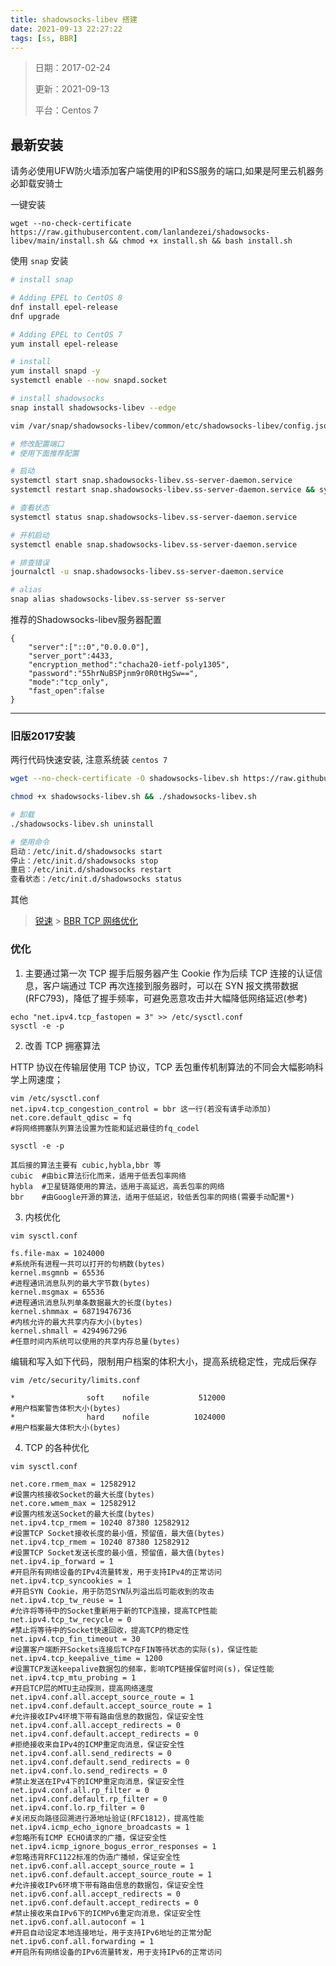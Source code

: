 ```yaml
---
title: shadowsocks-libev 搭建
date: 2021-09-13 22:27:22
tags: [ss, BBR]
---
```


> 日期：2017-02-24
>
> 更新：2021-09-13
>
> 平台：Centos 7

## 最新安装

请务必使用UFW防火墙添加客户端使用的IP和SS服务的端口,如果是阿里云机器务必卸载安骑士

一键安装

```
wget --no-check-certificate https://raw.githubusercontent.com/lanlandezei/shadowsocks-libev/main/install.sh && chmod +x install.sh && bash install.sh
```

使用 `snap` 安装

```bash
# install snap

# Adding EPEL to CentOS 8
dnf install epel-release
dnf upgrade

# Adding EPEL to CentOS 7
yum install epel-release

# install
yum install snapd -y
systemctl enable --now snapd.socket

# install shadowsocks
snap install shadowsocks-libev --edge

vim /var/snap/shadowsocks-libev/common/etc/shadowsocks-libev/config.json

# 修改配置端口
# 使用下面推荐配置

# 启动
systemctl start snap.shadowsocks-libev.ss-server-daemon.service
systemctl restart snap.shadowsocks-libev.ss-server-daemon.service && systemctl status snap.shadowsocks-libev.ss-server-daemon.service

# 查看状态
systemctl status snap.shadowsocks-libev.ss-server-daemon.service

# 开机启动
systemctl enable snap.shadowsocks-libev.ss-server-daemon.service

# 排查错误
journalctl -u snap.shadowsocks-libev.ss-server-daemon.service

# alias
snap alias shadowsocks-libev.ss-server ss-server
```

推荐的Shadowsocks-libev服务器配置

```
{
    "server":["::0","0.0.0.0"],
    "server_port":4433,
    "encryption_method":"chacha20-ietf-poly1305",
    "password":"55hrNuBSPjnm9r0R0tHgSw==",
    "mode":"tcp_only",
    "fast_open":false
}
```

[snap install shadowsocks]: https://gfw.report/blog/ss_tutorial/zh/	"如何部署一台抗封锁的Shadowsocks-libev服务器"

------

### 旧版2017安装

两行代码快速安装, 注意系统装 `centos 7`

```bash
wget --no-check-certificate -O shadowsocks-libev.sh https://raw.githubusercontent.com/teddysun/shadowsocks_install/master/shadowsocks-libev.sh

chmod +x shadowsocks-libev.sh && ./shadowsocks-libev.sh

# 卸载
./shadowsocks-libev.sh uninstall

# 使用命令
启动：/etc/init.d/shadowsocks start
停止：/etc/init.d/shadowsocks stop
重启：/etc/init.d/shadowsocks restart
查看状态：/etc/init.d/shadowsocks status

```



其他

> [锐速](https://www.91yun.org/serverspeeder91yun) > [BBR TCP 网络优化](/2018/03/28/BBR.html)

### 优化

1. 主要通过第一次 TCP 握手后服务器产生 Cookie 作为后续 TCP 连接的认证信息，客户端通过 TCP 再次连接到服务器时，可以在 SYN 报文携带数据(RFC793)，降低了握手频率，可避免恶意攻击并大幅降低网络延迟(参考)

```
echo "net.ipv4.tcp_fastopen = 3" >> /etc/sysctl.conf
sysctl -e -p
```

2. 改善 TCP 拥塞算法

HTTP 协议在传输层使用 TCP 协议，TCP 丢包重传机制算法的不同会大幅影响科学上网速度；

```
vim /etc/sysctl.conf
net.ipv4.tcp_congestion_control = bbr 这一行(若没有请手动添加)
net.core.default_qdisc = fq
#将网络拥塞队列算法设置为性能和延迟最佳的fq_codel

sysctl -e -p

其后接的算法主要有 cubic,hybla,bbr 等
cubic  #由bic算法衍化而来，适用于低丢包率网络
hybla  #卫星链路使用的算法，适用于高延迟，高丢包率的网络
bbr    #由Google开源的算法，适用于低延迟，较低丢包率的网络(需要手动配置*)
```

3. 内核优化

```
vim sysctl.conf

fs.file-max = 1024000
#系统所有进程一共可以打开的句柄数(bytes)
kernel.msgmnb = 65536
#进程通讯消息队列的最大字节数(bytes)
kernel.msgmax = 65536
#进程通讯消息队列单条数据最大的长度(bytes)
kernel.shmmax = 68719476736
#内核允许的最大共享内存大小(bytes)
kernel.shmall = 4294967296
#任意时间内系统可以使用的共享内存总量(bytes)

```

编辑和写入如下代码，限制用户档案的体积大小，提高系统稳定性，完成后保存

```
vim /etc/security/limits.conf

*                soft    nofile           512000
#用户档案警告体积大小(bytes)
*                hard    nofile          1024000
#用户档案最大体积大小(bytes)

```

4. TCP 的各种优化

```
vim sysctl.conf

net.core.rmem_max = 12582912
#设置内核接收Socket的最大长度(bytes)
net.core.wmem_max = 12582912
#设置内核发送Socket的最大长度(bytes)
net.ipv4.tcp_rmem = 10240 87380 12582912
#设置TCP Socket接收长度的最小值，预留值，最大值(bytes)
net.ipv4.tcp_rmem = 10240 87380 12582912
#设置TCP Socket发送长度的最小值，预留值，最大值(bytes)
net.ipv4.ip_forward = 1
#开启所有网络设备的IPv4流量转发，用于支持IPv4的正常访问
net.ipv4.tcp_syncookies = 1
#开启SYN Cookie，用于防范SYN队列溢出后可能收到的攻击
net.ipv4.tcp_tw_reuse = 1
#允许将等待中的Socket重新用于新的TCP连接，提高TCP性能
net.ipv4.tcp_tw_recycle = 0
#禁止将等待中的Socket快速回收，提高TCP的稳定性
net.ipv4.tcp_fin_timeout = 30
#设置客户端断开Sockets连接后TCP在FIN等待状态的实际(s)，保证性能
net.ipv4.tcp_keepalive_time = 1200
#设置TCP发送keepalive数据包的频率，影响TCP链接保留时间(s)，保证性能
net.ipv4.tcp_mtu_probing = 1
#开启TCP层的MTU主动探测，提高网络速度
net.ipv4.conf.all.accept_source_route = 1
net.ipv4.conf.default.accept_source_route = 1
#允许接收IPv4环境下带有路由信息的数据包，保证安全性
net.ipv4.conf.all.accept_redirects = 0
net.ipv4.conf.default.accept_redirects = 0
#拒绝接收来自IPv4的ICMP重定向消息，保证安全性
net.ipv4.conf.all.send_redirects = 0
net.ipv4.conf.default.send_redirects = 0
net.ipv4.conf.lo.send_redirects = 0
#禁止发送在IPv4下的ICMP重定向消息，保证安全性
net.ipv4.conf.all.rp_filter = 0
net.ipv4.conf.default.rp_filter = 0
net.ipv4.conf.lo.rp_filter = 0
#关闭反向路径回溯进行源地址验证(RFC1812)，提高性能
net.ipv4.icmp_echo_ignore_broadcasts = 1
#忽略所有ICMP ECHO请求的广播，保证安全性
net.ipv4.icmp_ignore_bogus_error_responses = 1
#忽略违背RFC1122标准的伪造广播帧，保证安全性
net.ipv6.conf.all.accept_source_route = 1
net.ipv6.conf.default.accept_source_route = 1
#允许接收IPv6环境下带有路由信息的数据包，保证安全性
net.ipv6.conf.all.accept_redirects = 0
net.ipv6.conf.default.accept_redirects = 0
#禁止接收来自IPv6下的ICMPv6重定向消息，保证安全性
net.ipv6.conf.all.autoconf = 1
#开启自动设定本地连接地址，用于支持IPv6地址的正常分配
net.ipv6.conf.all.forwarding = 1
#开启所有网络设备的IPv6流量转发，用于支持IPv6的正常访问
```
